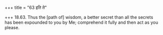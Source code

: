 +++
title = "63 इति ते"

+++
18.63. Thus the \[path of\] wisdom, a better secret than all the secrets
has been expounded to you by Me; comprehend it fully and then act as you
please.
